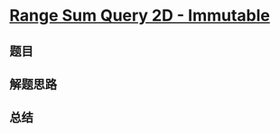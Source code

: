 # [Range Sum Query 2D - Immutable](https://leetcode.com/problems/range-sum-query-2d-immutable/)
## 题目


## 解题思路


## 总结


